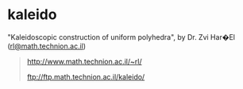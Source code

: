 kaleido
=======

"Kaleidoscopic  construction  of  uniform polyhedra", by Dr. Zvi Har�El  \(rl@math.technion.ac.il\)

> http://www.math.technion.ac.il/~rl/
>
> ftp://ftp.math.technion.ac.il/kaleido/
